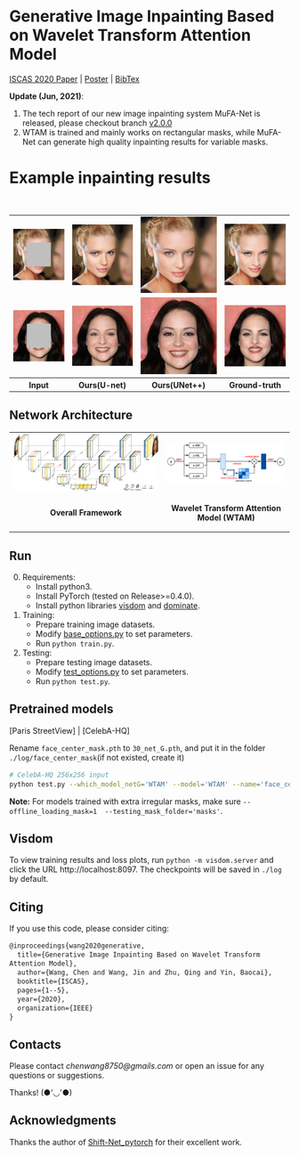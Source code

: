 # Generative Image Inpainting Based on Wavelet Transform Attention Model

[ISCAS 2020 Paper](https://doi.org/10.1109/ISCAS45731.2020.9180927) | 
[Poster](https://github.com/ChenWang8750/WTAM/blob/master/imgs/ISCAS_Poster.pdf) |
[BibTex](#citing)

**Update (Jun, 2021)**:
1. The tech report of our new image inpainting system MuFA-Net is released, please checkout branch [v2.0.0](https://github.com/ChenWang8750/MuFA-Net) 
2. WTAM is trained and mainly works on rectangular masks, while MuFA-Net can generate high quality inpainting results for variable masks.

# Example inpainting results
<table style="float:center">
<tr>
  <td>
   <img src='./imgs/11_real_A.png' >
  </td>
  <td>
  <img src='./imgs/11_fake_B_unet.png'>
  </td>
  <td>
  <img src='./imgs/11_fake_B_unetplus.png'>
  </td>
  <td>
   <img src='./imgs/11_real_B.png'>
  </td>
 </tr>
 
 <tr>
     <td>
   <img src='./imgs/159_real_A.png' >
  </td>
  <td>
  <img src='./imgs/159_fake_B_unet.png'>
  </td>
  <td>
  <img src='./imgs/159_fake_B_unetplus.png'>
  </td>
  <td>
   <img src='./imgs/159_real_B.png'>
  </td>
 </tr>
 <tr>
  <th><b>Input</b></th> <th><b> Ours(U-net) </b></th> <th><b> Ours(UNet++)</b> <th><b>Ground-truth</b></th>
 </tr>
  </table> 


## Network Architecture
<table>
  <tr>
    <td> <img src = "https://github.com/ChenWang8750/WTAM/blob/master/imgs/architecutre.png" width="500"> </td>
    <td> <img src = "https://github.com/ChenWang8750/WTAM/blob/master/imgs/wavelet-attention.png" width="400"> </td>
  </tr>
  <tr>
    <td><p align="center"><b>Overall Framework</b></p></td>
    <td><p align="center"><b>Wavelet Transform Attention Model (WTAM)</b></p></td>
  </tr>
</table>


## Run

0. Requirements:
    * Install python3.
    * Install PyTorch (tested on Release>=0.4.0).
    * Install python libraries [visdom](https://github.com/facebookresearch/visdom) and [dominate](https://github.com/Knio/dominate).
1. Training:
    * Prepare training image datasets.
    * Modify [base_options.py](https://github.com/ChenWang8750/WTAM/blob/master/options/base_options.py) to set parameters.
    * Run `python train.py`.
2. Testing:
    * Prepare testing image datasets.
    * Modify [test_options.py](https://github.com/ChenWang8750/WTAM/blob/master/options/test_options.py) to set parameters.
    * Run `python test.py`.


## Pretrained models

[Paris StreetView] | [CelebA-HQ]

Rename `face_center_mask.pth` to `30_net_G.pth`, and put it in the folder `./log/face_center_mask`(if not existed, create it)

```bash
# CelebA-HQ 256x256 input
python test.py --which_model_netG='WTAM' --model='WTAM' --name='face_center_mask' --which_epoch=30 --dataroot='./datasets/test' `.
```

**Note:** For models trained with extra irregular masks, make sure ` --offline_loading_mask=1  --testing_mask_folder='masks' `.

## Visdom

To view training results and loss plots, run `python -m visdom.server` and click the URL http://localhost:8097. The checkpoints will be saved in `./log` by default.


## Citing
If you use this code, please consider citing:
```
@inproceedings{wang2020generative,
  title={Generative Image Inpainting Based on Wavelet Transform Attention Model},
  author={Wang, Chen and Wang, Jin and Zhu, Qing and Yin, Baocai},
  booktitle={ISCAS},
  pages={1--5},
  year={2020},
  organization={IEEE}
}

```

## Contacts

Please contact _chenwang8750@gmails.com_  or open an issue for any questions or suggestions.

Thanks! (●'◡'●)

## Acknowledgments
Thanks the author of  [Shift-Net_pytorch](https://github.com/Zhaoyi-Yan/Shift-Net_pytorch) for their excellent work. 
